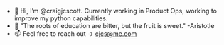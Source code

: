 - 👋 Hi, I’m @craigjcscott. Currently working in Product Ops, working to improve my python capabilities.
- 🌱 "The roots of education are bitter, but the fruit is sweet." -Aristotle
- 📫 Feel free to reach out -> cjcs@me.com

<!---
craigjcscott/craigjcscott is a ✨ special ✨ repository because its `README.md` (this file) appears on your GitHub profile.
You can click the Preview link to take a look at your changes.
--->
